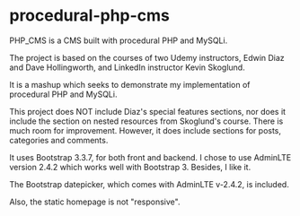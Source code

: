 # procedural-php-cms
PHP_CMS is a CMS built with procedural PHP and MySQLi.

The project is based on the courses of two Udemy instructors, Edwin Diaz and Dave Hollingworth, and LinkedIn instructor Kevin Skoglund.

It is a mashup which seeks to demonstrate my implementation of procedural PHP and MySQLi.

This project does NOT include Diaz's special features sections, nor does it include the section on nested resources from Skoglund's course. 
There is much room for improvement. However, it does include sections for posts, categories and comments.

It uses Bootstrap 3.3.7, for both front and backend. I chose to use AdminLTE version 2.4.2 which works well with Bootstrap 3. Besides, I like it.

The Bootstrap datepicker, which comes with AdminLTE v-2.4.2, is included.

Also, the static homepage is not "responsive".
